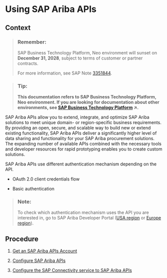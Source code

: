 <!-- loio380422658baa4dca966555efc7b364bf -->

# Using SAP Ariba APIs



## Context

> ### Remember:  
> SAP Business Technology Platform, Neo environment will sunset on **December 31, 2028**, subject to terms of customer or partner contracts.
> 
> For more information, see SAP Note [3351844](https://me.sap.com/notes/3351844).

> ### Tip:  
> **This documentation refers to SAP Business Technology Platform, Neo environment. If you are looking for documentation about other environments, see [SAP Business Technology Platform](https://help.sap.com/viewer/65de2977205c403bbc107264b8eccf4b/Cloud/en-US/6a2c1ab5a31b4ed9a2ce17a5329e1dd8.html "SAP Business Technology Platform (SAP BTP) is an integrated offering comprised of the following technology portfolios: application development; process automation; integration; data, analytics, and enterprise planning; artificial intelligence. The platform offers users the ability to turn data into business value, compose end-to-end business processes, connect entire IT landscapes, and personalize, build and extend SAP applications. This reduces the overall total cost of ownership maintaining SAP landscapes and third-party software across end-to-end business processes.") :arrow_upper_right:.**

SAP Ariba APIs allow you to extend, integrate, and optimize SAP Ariba solutions to meet unique domain- or region-specific business requirements. By providing an open, secure, and scalable way to build new or extend existing functionality, SAP Ariba APIs deliver a significantly higher level of data sharing and functionality for your SAP Ariba procurement solutions. The expanding number of available APIs combined with the necessary tools and developer resources for rapid prototyping enables you to create custom solutions.

SAP Ariba APIs use different authentication mechanism depending on the API.

-   OAuth 2.0 client credentials flow

-   Basic authentication


> ### Note:  
> To check which authentication mechanism uses the API you are interested in, go to SAP Ariba Developer Portal \([USA region](https://developer.ariba.com/api/) or [Europe region](https://eu.developer.ariba.com/api/)\).



## Procedure

1.  [Get an SAP Ariba APIs Account](get-an-sap-ariba-apis-account-f7dbeb2.md)

2.  [Configure SAP Ariba APIs](configure-sap-ariba-apis-c523842.md)

3.  [Configure the SAP Connectivity service to SAP Ariba APIs](configure-the-sap-connectivity-service-to-sap-ariba-apis-139d777.md)


